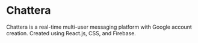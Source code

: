 # Chattera
Chattera is a real-time multi-user messaging platform with Google account creation. Created using React.js, CSS, and Firebase.
